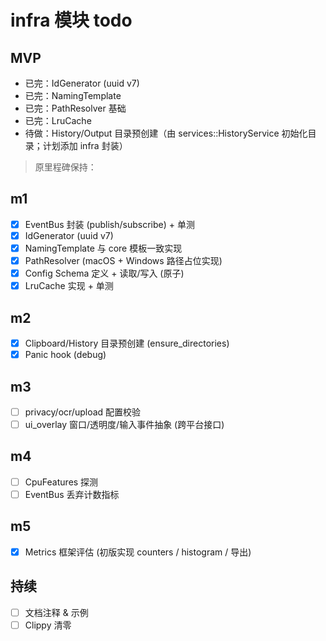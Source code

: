 # infra 模块 todo

## MVP
- 已完：IdGenerator (uuid v7)
- 已完：NamingTemplate
- 已完：PathResolver 基础
- 已完：LruCache
- 待做：History/Output 目录预创建（由 services::HistoryService 初始化目录；计划添加 infra 封装）

> 原里程碑保持：

## m1
 - [x] EventBus 封装 (publish/subscribe) + 单测
 - [x] IdGenerator (uuid v7)
 - [x] NamingTemplate 与 core 模板一致实现
 - [x] PathResolver (macOS + Windows 路径占位实现)
 - [x] Config Schema 定义 + 读取/写入 (原子)
 - [x] LruCache 实现 + 单测

## m2
- [x] Clipboard/History 目录预创建 (ensure_directories)
- [x] Panic hook (debug)

## m3
- [ ] privacy/ocr/upload 配置校验
 - [ ] ui_overlay 窗口/透明度/输入事件抽象 (跨平台接口)

## m4
- [ ] CpuFeatures 探测
- [ ] EventBus 丢弃计数指标

## m5
- [x] Metrics 框架评估 (初版实现 counters / histogram / 导出)

## 持续
- [ ] 文档注释 & 示例
- [ ] Clippy 清零
